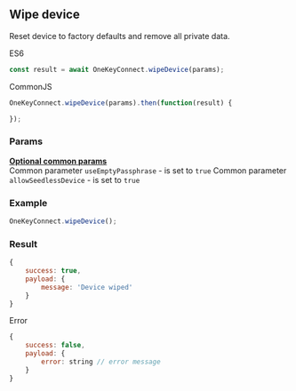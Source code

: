 ## Wipe device
Reset device to factory defaults and remove all private data.

ES6
```javascript
const result = await OneKeyConnect.wipeDevice(params);
```

CommonJS
```javascript
OneKeyConnect.wipeDevice(params).then(function(result) {

});
```

### Params
[****Optional common params****](commonParams.md)
<br>
Common parameter `useEmptyPassphrase` - is set to `true`
Common parameter `allowSeedlessDevice` - is set to `true`

### Example
```javascript
OneKeyConnect.wipeDevice();
```

### Result
```javascript
{
    success: true,
    payload: {
        message: 'Device wiped'
    }
}
```
Error
```javascript
{
    success: false,
    payload: {
        error: string // error message
    }
}
```
